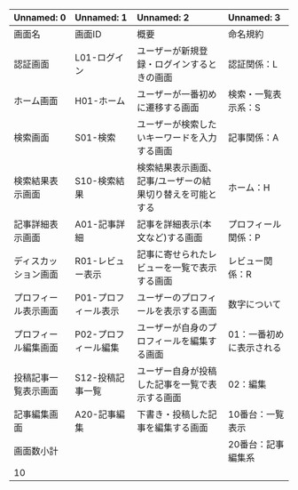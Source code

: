 | Unnamed: 0   | Unnamed: 1   | Unnamed: 2                    | Unnamed: 3    |
|:-------------|:-------------|:------------------------------|:--------------|
| 画面名          | 画面ID         | 概要                            | 命名規約          |
| 認証画面         | L01-ログイン     | ユーザーが新規登録・ログインするときの画面         | 認証関係：L        |
| ホーム画面        | H01-ホーム      | ユーザーが一番初めに遷移する画面   | 検索・一覧表示系：S    |           
| 検索画面         | S01-検索       | ユーザーが検索したいキーワードを入力する画面        | 記事関係：A        |
| 検索結果表示画面     | S10-検索結果     | 検索結果表示画面、記事/ユーザーの結果切り替えを可能とする | ホーム：H         |
| 記事詳細表示画面     | A01-記事詳細     | 記事を詳細表示(本文など)する画面             | プロフィール関係：P    |
| ディスカッション画面   | R01-レビュー表示   | 記事に寄せられたレビューを一覧で表示する画面        | レビュー関係：R      |
| プロフィール表示画面   | P01-プロフィール表示 | ユーザーのプロフィールを表示する画面            | 数字について        |
| プロフィール編集画面   | P02-プロフィール編集 | ユーザーが自身のプロフィールを編集する画面         | 01：一番初めに表示される |
| 投稿記事一覧表示画面   | S12-投稿記事一覧   | ユーザー自身が投稿した記事を一覧で表示する画面       | 02：編集         |
| 記事編集画面       | A20-記事編集     | 下書き・投稿した記事を編集する画面             | 10番台：一覧表示     |
| 画面数小計        |           |                            | 20番台：記事編集系    |
| 10           |           |                            |            |
